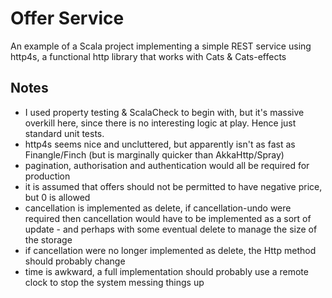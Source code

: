 # Offer Service

An example of a Scala project implementing a simple REST service using http4s, a functional http library that works with Cats & Cats-effects

## Notes
- I used property testing & ScalaCheck to begin with, but it's massive overkill here, since there is no interesting logic at play. Hence just standard unit tests.
- http4s seems nice and uncluttered, but apparently isn't as fast as Finangle/Finch (but is marginally quicker than AkkaHttp/Spray)
- pagination, authorisation and authentication would all be required for production
- it is assumed that offers should not be permitted to have negative price, but 0 is allowed
- cancellation is implemented as delete, if cancellation-undo were required then cancellation would have to be implemented as a sort of update - and perhaps with some eventual delete to manage the size of the storage
- if cancellation were no longer implemented as delete, the Http method should probably change
- time is awkward, a full implementation should probably use a remote clock to stop the system messing things up
